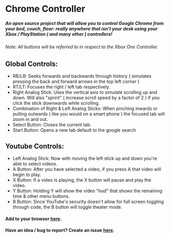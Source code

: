 # Chrome Controller
##### An open source project that will allow you to control Google Chrome from your bed, couch, floor: really anywhere that isn't your desk using your Xbox / PlayStation ( and many other ) controllers!

###### Note: All buttons will be referred to in respect to the Xbox One Controller.

## Global Controls:
- RB/LB: Seeks forwards and backwards through history ( simulates pressing the back and forward arrows in the top left corner )
- RT/LT: Focuses the right / left tab respectively.
- Right Analog Stick: Uses the vertical axis to simulate scrolling up and down. Will also "sprint" ( increase scroll speed by a factor of 2 ) if you click the stick downwards while scrolling.
- Combination of Right & Left Analog Sticks: When pinching inwards or pulling outwards ( like you would on a smart phone ) the focused tab will zoom in and out.
- Select Button: Closes the current tab.
- Start Button: Opens a new tab default to the google search

## Youtube Controls:
- Left Analog Stick: Now with moving the left stick up and down you're able to select videos.
- A Button: After you have selected a video, if you press A that video will begin to play.
- X Button: If a video is playing, the X button will pause and play the video.
- Y Button: Holding Y will show the video "hud" that shows the remaining time & other menu buttons.
- B Button: Since YouTube's security doesn't allow for full screen toggling through code, the B button will toggle theater mode.

#### Add to your browser [here](https://chrome.google.com/webstore/detail/chrome-controller/nilnjekagachinflbdkanmblmjpaimhl?hl=en-US&gl=US "Chrome Extension Page").

#### Have an idea / bug to report? Create an issue [here](https://github.com/McCrearyD/Chrome_Controller/issues/new "Create a New Issue").
